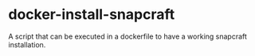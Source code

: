 # docker-install-snapcraft
A script that can be executed in a dockerfile to have a working snapcraft installation.
